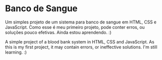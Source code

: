 # Banco de Sangue

Um simples projeto de um sistema para banco de sangue em HTML, CSS e JavaScript. Como esse é meu primeiro projeto, pode conter erros, ou soluções pouco efetivas.
Ainda estou aprendendo. :)

A simple project of a blood bank system in HTML, CSS and JavaScript. As this is my first project, it may contain errors, or ineffective solutions.
I'm still learning. :)
